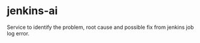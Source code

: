 # jenkins-ai
Service to identify the problem, root cause and possible fix from jenkins job log error.

